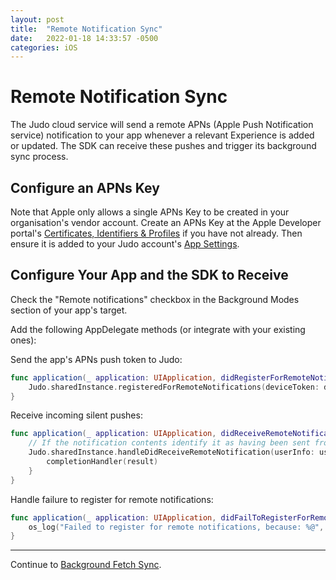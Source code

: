 ```yaml
---
layout: post
title:  "Remote Notification Sync"
date:   2022-01-18 14:33:57 -0500
categories: iOS
---
```

# Remote Notification Sync

The Judo cloud service will send a remote APNs (Apple Push Notification service) notification to your app whenever a relevant Experience is added or updated. The SDK can receive these pushes and trigger its background sync process.

## Configure an APNs Key

Note that Apple only allows a single APNs Key to be created in your organisation's vendor account.  Create an APNs Key at the Apple Developer portal's [Certificates, Identifiers & Profiles](https://developer.apple.com/account/resources/authkeys/add) if you have not already. Then ensure it is added to your Judo account's [App Settings](https://www.judo.app/login).

## Configure Your App and the SDK to Receive

Check the  "Remote notifications" checkbox in the Background Modes section of your app's target.

Add the following AppDelegate methods (or integrate with your existing ones):

Send the app's APNs push token to Judo:

```swift
func application(_ application: UIApplication, didRegisterForRemoteNotificationsWithDeviceToken deviceToken: Data) {
    Judo.sharedInstance.registeredForRemoteNotifications(deviceToken: deviceToken)
}
```

Receive incoming silent pushes:

```swift
func application(_ application: UIApplication, didReceiveRemoteNotification userInfo: [AnyHashable : Any], fetchCompletionHandler completionHandler: @escaping (UIBackgroundFetchResult) -> Void) {
    // If the notification contents identify it as having been sent from the Judo cloud service, a sync will be triggered.
    Judo.sharedInstance.handleDidReceiveRemoteNotification(userInfo: userInfo) { result in
        completionHandler(result)
    }
}
```

Handle failure to register for remote notifications:

```swift
func application(_ application: UIApplication, didFailToRegisterForRemoteNotificationsWithError error: Error) {
    os_log("Failed to register for remote notifications, because: %@", type: .debug, error.localizedDescription)
}
```

---

Continue to [Background Fetch Sync](Background-Fetch-Sync).
